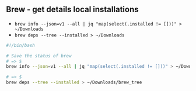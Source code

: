 ## Brew - get details local installations

- ` brew info --json=v1 --all | jq "map(select(.installed != []))" > ~/Downloads `
- ` brew deps --tree --installed > ~/Downloads `

```bash
#!/bin/bash

# Save the status of brew
# => $
brew info --json=v1 --all | jq "map(select(.installed != []))" > ~/Downloads/brew_installed.json

# => $
brew deps --tree --installed > ~/Downloads/brew_tree
```
